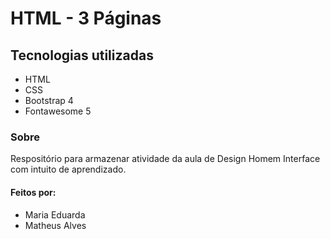 # HTML - 3 Páginas

## Tecnologias utilizadas

- HTML
- CSS
- Bootstrap 4
- Fontawesome 5

### Sobre

Respositório para armazenar atividade da aula de Design Homem Interface com intuito de aprendizado. 

#### Feitos por:

- Maria Eduarda
- Matheus Alves

